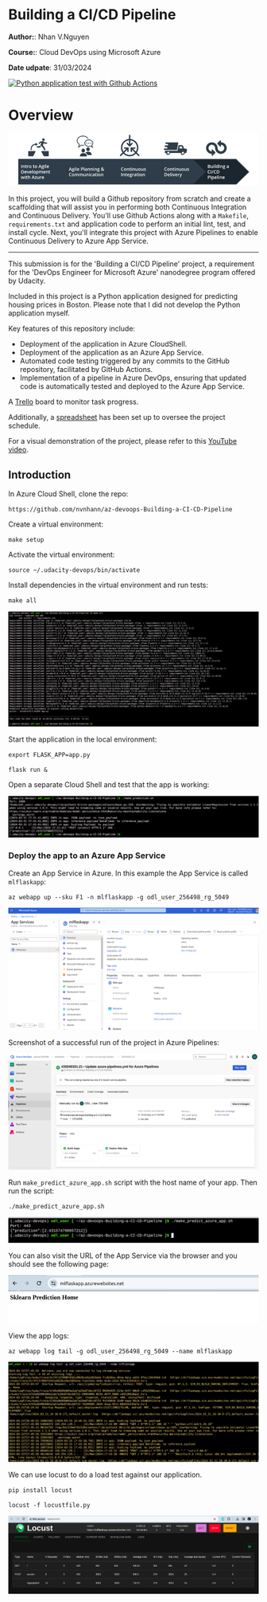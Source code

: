 # Building a CI/CD Pipeline

**Author:**: Nhan V.Nguyen

**Course:**: Cloud DevOps using Microsoft Azure

**Date udpate**: 31/03/2024

[![Python application test with Github Actions](https://github.com/nvnhann/az-devoops-Building-a-CI-CD-Pipeline/actions/workflows/pythonapp.yml/badge.svg)](https://github.com/nvnhann/az-devoops-Building-a-CI-CD-Pipeline/actions/workflows/pythonapp.yml)

# Overview

![oulinr](./screenshots/course-outline-05.png)

In this project, you will build a Github repository from scratch and create a scaffolding that will assist you in performing both Continuous Integration and Continuous Delivery. You'll use Github Actions along with a `Makefile`, `requirements.txt` and application code to perform an initial lint, test, and install cycle. Next, you'll integrate this project with Azure Pipelines to enable Continuous Delivery to Azure App Service.

---



This submission is for the 'Building a CI/CD Pipeline' project, a requirement for the 'DevOps Engineer for Microsoft Azure' nanodegree program offered by Udacity.

Included in this project is a Python application designed for predicting housing prices in Boston. Please note that I did not develop the Python application myself.

Key features of this repository include:

- Deployment of the application in Azure CloudShell.
- Deployment of the application as an Azure App Service.
- Automated code testing triggered by any commits to the GitHub repository, facilitated by GitHub Actions.
- Implementation of a pipeline in Azure DevOps, ensuring that updated code is automatically tested and deployed to the Azure App Service.

A [Trello](https://trello.com/b/1pMOObsX/az-ci-cd-pepline) board to monitor task progress.

Additionally, a [spreadsheet](./schedule.xlsx) has been set up to oversee the project schedule.

For a visual demonstration of the project, please refer to this [YouTube video](https://www.youtube.com/watch?v=In43hcrVnCc).

## Introduction


In Azure Cloud Shell, clone the repo:

```shell
https://github.com/nvnhann/az-devoops-Building-a-CI-CD-Pipeline
```

Create a virtual environment:


```shell
make setup
```

Activate the virtual environment:

```shell
source ~/.udacity-devops/bin/activate
```

Install dependencies in the virtual environment and run tests:


```shell
make all
```

![makeall](./screenshots/makeall.png)


Start the application in the local environment:

```shell
export FLASK_APP=app.py
```

```shell
flask run &
```

Open a separate Cloud Shell and test that the app is working:

![makepredic](./screenshots/makepredic5000.png)

### Deploy the app to an Azure App Service

Create an App Service in Azure. In this example the App Service is called `mlflaskapp`:

```shell
az webapp up --sku F1 -n mlflaskapp -g odl_user_256498_rg_5049
```

![app](./screenshots/app.png)

Screenshot of a successful run of the project in Azure Pipelines:

![pepline](./screenshots/pepline.png)

Run `make_predict_azure_app.sh` script with the host name of your app. Then run the script:

```shell
./make_predict_azure_app.sh 
```

![predict443](./screenshots/predict443.png)

You can also visit the URL of the App Service via the browser and you should see the following page:

![predict443](./screenshots/url.png)

View the app logs:


```shell
az webapp log tail -g odl_user_256498_rg_5049 --name mlflaskapp
```

![log](./screenshots/log.png)

We can use locust to do a load test against our application. 

```shell
pip install locust
```

```shell
locust -f locustfile.py
```

![log](./screenshots/locust.png)
